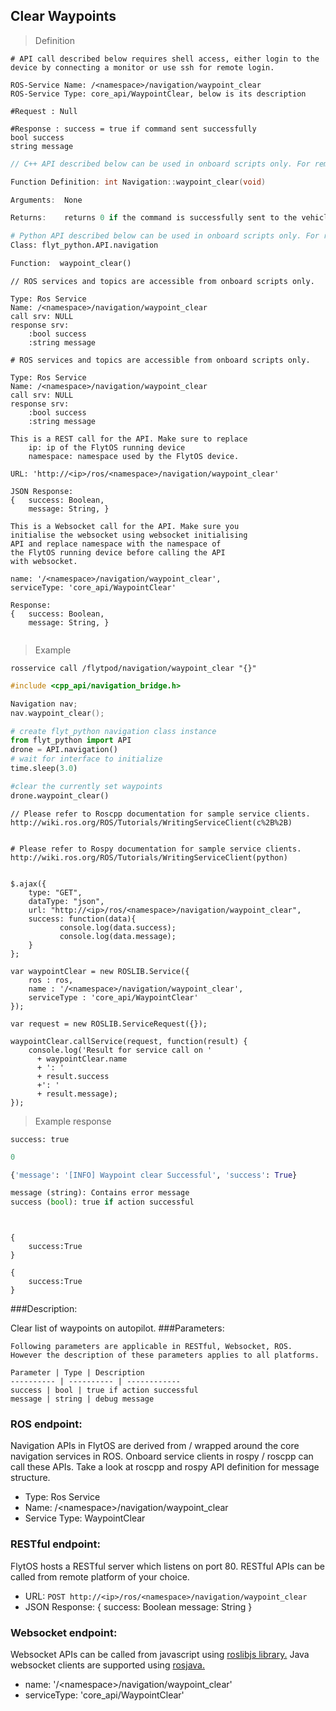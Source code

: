 ## Clear Waypoints


> Definition

```shell
# API call described below requires shell access, either login to the device by connecting a monitor or use ssh for remote login.

ROS-Service Name: /<namespace>/navigation/waypoint_clear
ROS-Service Type: core_api/WaypointClear, below is its description

#Request : Null

#Response : success = true if command sent successfully
bool success
string message
```

```cpp
// C++ API described below can be used in onboard scripts only. For remote scripts you can use http client libraries to call FlytOS REST endpoints from C++.

Function Definition: int Navigation::waypoint_clear(void)

Arguments:  None

Returns:    returns 0 if the command is successfully sent to the vehicle
```

```python
# Python API described below can be used in onboard scripts only. For remote scripts you can use http client libraries to call FlytOS REST endpoints from Python.
Class: flyt_python.API.navigation

Function:  waypoint_clear()
```

```cpp--ros
// ROS services and topics are accessible from onboard scripts only.

Type: Ros Service
Name: /<namespace>/navigation/waypoint_clear
call srv: NULL
response srv: 
    :bool success
    :string message
```

```python--ros
# ROS services and topics are accessible from onboard scripts only.

Type: Ros Service
Name: /<namespace>/navigation/waypoint_clear
call srv: NULL
response srv: 
    :bool success
    :string message

```

```javascript--REST
This is a REST call for the API. Make sure to replace 
    ip: ip of the FlytOS running device
    namespace: namespace used by the FlytOS device.

URL: 'http://<ip>/ros/<namespace>/navigation/waypoint_clear'

JSON Response:
{   success: Boolean,
    message: String, }

```

```javascript--Websocket
This is a Websocket call for the API. Make sure you 
initialise the websocket using websocket initialising 
API and replace namespace with the namespace of 
the FlytOS running device before calling the API 
with websocket.

name: '/<namespace>/navigation/waypoint_clear',
serviceType: 'core_api/WaypointClear'

Response:
{   success: Boolean,
    message: String, }


```


> Example

```shell
rosservice call /flytpod/navigation/waypoint_clear "{}"   
```

```cpp
#include <cpp_api/navigation_bridge.h>

Navigation nav;
nav.waypoint_clear();
```

```python
# create flyt_python navigation class instance
from flyt_python import API
drone = API.navigation()
# wait for interface to initialize
time.sleep(3.0)

#clear the currently set waypoints
drone.waypoint_clear()
```

```cpp--ros
// Please refer to Roscpp documentation for sample service clients. http://wiki.ros.org/ROS/Tutorials/WritingServiceClient(c%2B%2B)
```

```python--ros

# Please refer to Rospy documentation for sample service clients. http://wiki.ros.org/ROS/Tutorials/WritingServiceClient(python)

```

```javascript--REST

$.ajax({
    type: "GET",
    dataType: "json",
    url: "http://<ip>/ros/<namespace>/navigation/waypoint_clear",  
    success: function(data){
           console.log(data.success);
           console.log(data.message);
    }
};

```

```javascript--Websocket
var waypointClear = new ROSLIB.Service({
    ros : ros,
    name : '/<namespace>/navigation/waypoint_clear',
    serviceType : 'core_api/WaypointClear'
});

var request = new ROSLIB.ServiceRequest({});

waypointClear.callService(request, function(result) {
    console.log('Result for service call on '
      + waypointClear.name
      + ': '
      + result.success
      +': '
      + result.message);
});
```


> Example response

```shell
success: true
```

```cpp
0
```

```python
{'message': '[INFO] Waypoint clear Successful', 'success': True}

message (string): Contains error message
success (bool): true if action successful

```

```cpp--ros
```

```python--ros
```

```javascript--REST
{
    success:True
}

```

```javascript--Websocket
{
    success:True
}

```





###Description:

Clear list of waypoints on autopilot.
###Parameters:
    
    Following parameters are applicable in RESTful, Websocket, ROS. However the description of these parameters applies to all platforms. 
    
    Parameter | Type | Description
    ---------- | ---------- | ------------
    success | bool | true if action successful
    message | string | debug message

### ROS endpoint:
Navigation APIs in FlytOS are derived from / wrapped around the core navigation services in ROS. Onboard service clients in rospy / roscpp can call these APIs. Take a look at roscpp and rospy API definition for message structure. 

* Type: Ros Service</br> 
* Name: /\<namespace\>/navigation/waypoint_clear</br>
* Service Type: WaypointClear

### RESTful endpoint:
FlytOS hosts a RESTful server which listens on port 80. RESTful APIs can be called from remote platform of your choice.

* URL: ``POST http://<ip>/ros/<namespace>/navigation/waypoint_clear``
* JSON Response:
{
    success: Boolean
    message: String
}


### Websocket endpoint:
Websocket APIs can be called from javascript using  [roslibjs library.](https://github.com/RobotWebTools/roslibjs) 
Java websocket clients are supported using [rosjava.](http://wiki.ros.org/rosjava)

* name: '/\<namespace\>/navigation/waypoint_clear'</br>
* serviceType: 'core_api/WaypointClear'



